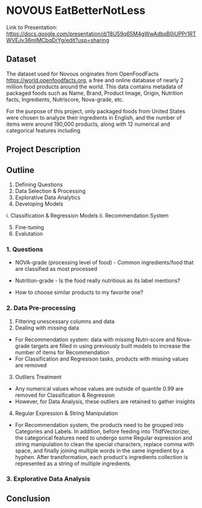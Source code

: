 # NOVOUS EatBetterNotLess


Link to Presentation: https://docs.google.com/presentation/d/18U59q65M4gWwAdbxB0iUPPr1RTWVEJv36mlMCbqDrYg/edit?usp=sharing

## Dataset
The dataset used for Novous originates from OpenFoodFacts https://world.openfoodfacts.org, a free and online database of nearly 2 million food products around the world. This data contains metadata of packaged foods such as Name, Brand, Product Image, Origin, Nutrition facts, Ingredients, Nutriscore, Nova-grade, etc.

For the purpose of this project, only packaged foods from United States were chosen to analyze their ingredients in English, and the number of items were around 190,000 products, along with 12 numerical and categorical features including

## Project Description


## Outline
1. Defining Questions
2. Data Selection & Processing
3. Explorative Data Analytics
4. Developing Models

  i. Classification & Regression Models
  ii. Recommendation System
  
5. Fine-tuning
6. Evalutation


### 1. Questions 
- NOVA-grade (processing level of food) - Common ingredients/food that are classified as most processed

- Nutrition-grade - Is the food really nutritious as its label mentions?

- How to choose similar products to my favorite one?

### 2. Data Pre-processing
1. Filtering unescessary columns and data
2. Dealing with missing data
  - For Recommendation system: data with missing Nutri-score and Nova-grade targets are filled in using previously built models to increase the number of items for Recommendation
  - For Classification and Regresison tasks, products with missing values are removed
3. Outliers Treatment
  - Any numerical values whose values are outside of quantile 0.99 are removed for Classification & Regression
  - However, for Data Analysis, these outliers are retained to gather insights
4. Regular Expression & String Manipulation
  - For Recommendation system, the products need to be grouped into Categories and Labels. In addition, before feeding into TfidfVectorizer, the categorical features need to undergo some Regular expression and string manipulation to clean the special characters, replace comma with space, and finally joining multiple words in the same ingredient by a hyphen. After transformation, each product's ingredients collection is represented as a string of multiple ingredients.

### 3. Explorative Data Analysis


## Conclusion



